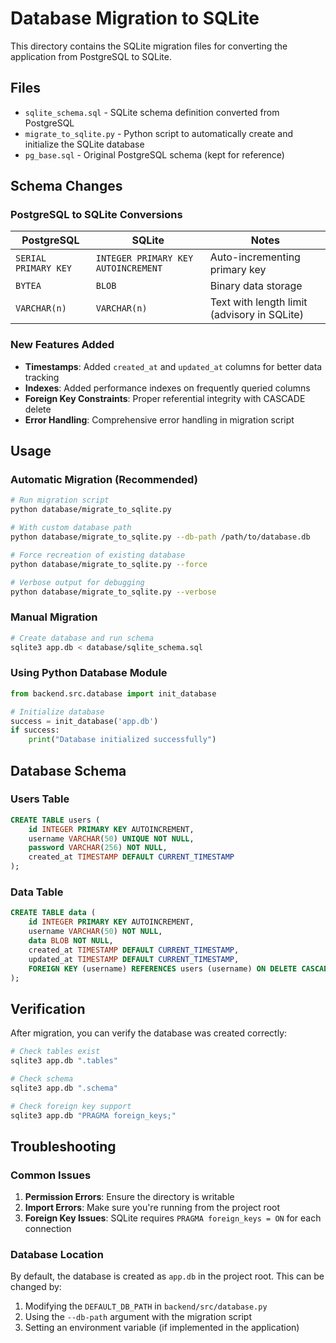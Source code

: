 # Database Migration to SQLite

This directory contains the SQLite migration files for converting the application from PostgreSQL to SQLite.

## Files

- `sqlite_schema.sql` - SQLite schema definition converted from PostgreSQL
- `migrate_to_sqlite.py` - Python script to automatically create and initialize the SQLite database
- `pg_base.sql` - Original PostgreSQL schema (kept for reference)

## Schema Changes

### PostgreSQL to SQLite Conversions

| PostgreSQL | SQLite | Notes |
|------------|--------|-------|
| `SERIAL PRIMARY KEY` | `INTEGER PRIMARY KEY AUTOINCREMENT` | Auto-incrementing primary key |
| `BYTEA` | `BLOB` | Binary data storage |
| `VARCHAR(n)` | `VARCHAR(n)` | Text with length limit (advisory in SQLite) |

### New Features Added

- **Timestamps**: Added `created_at` and `updated_at` columns for better data tracking
- **Indexes**: Added performance indexes on frequently queried columns
- **Foreign Key Constraints**: Proper referential integrity with CASCADE delete
- **Error Handling**: Comprehensive error handling in migration script

## Usage

### Automatic Migration (Recommended)

```bash
# Run migration script
python database/migrate_to_sqlite.py

# With custom database path
python database/migrate_to_sqlite.py --db-path /path/to/database.db

# Force recreation of existing database
python database/migrate_to_sqlite.py --force

# Verbose output for debugging
python database/migrate_to_sqlite.py --verbose
```

### Manual Migration

```bash
# Create database and run schema
sqlite3 app.db < database/sqlite_schema.sql
```

### Using Python Database Module

```python
from backend.src.database import init_database

# Initialize database
success = init_database('app.db')
if success:
    print("Database initialized successfully")
```

## Database Schema

### Users Table
```sql
CREATE TABLE users (
    id INTEGER PRIMARY KEY AUTOINCREMENT,
    username VARCHAR(50) UNIQUE NOT NULL,
    password VARCHAR(256) NOT NULL,
    created_at TIMESTAMP DEFAULT CURRENT_TIMESTAMP
);
```

### Data Table
```sql
CREATE TABLE data (
    id INTEGER PRIMARY KEY AUTOINCREMENT,
    username VARCHAR(50) NOT NULL,
    data BLOB NOT NULL,
    created_at TIMESTAMP DEFAULT CURRENT_TIMESTAMP,
    updated_at TIMESTAMP DEFAULT CURRENT_TIMESTAMP,
    FOREIGN KEY (username) REFERENCES users (username) ON DELETE CASCADE
);
```

## Verification

After migration, you can verify the database was created correctly:

```bash
# Check tables exist
sqlite3 app.db ".tables"

# Check schema
sqlite3 app.db ".schema"

# Check foreign key support
sqlite3 app.db "PRAGMA foreign_keys;"
```

## Troubleshooting

### Common Issues

1. **Permission Errors**: Ensure the directory is writable
2. **Import Errors**: Make sure you're running from the project root
3. **Foreign Key Issues**: SQLite requires `PRAGMA foreign_keys = ON` for each connection

### Database Location

By default, the database is created as `app.db` in the project root. This can be changed by:

1. Modifying the `DEFAULT_DB_PATH` in `backend/src/database.py`
2. Using the `--db-path` argument with the migration script
3. Setting an environment variable (if implemented in the application)